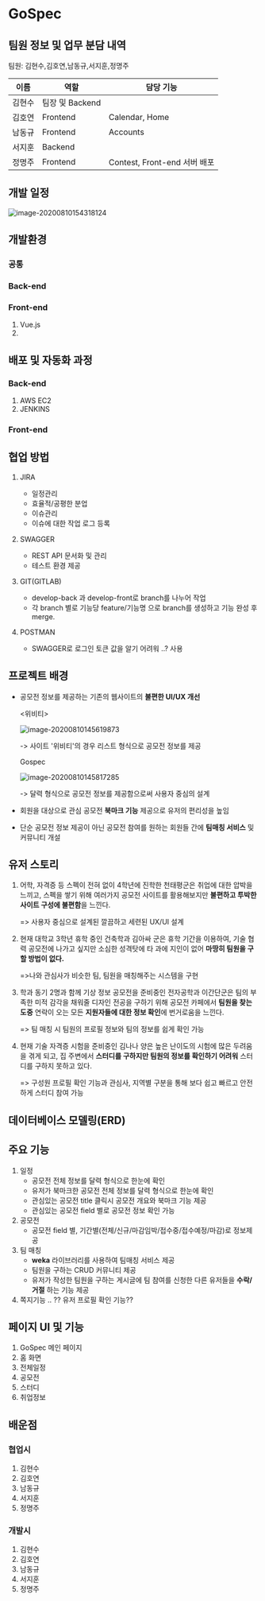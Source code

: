 # GoSpec

## 팀원 정보 및 업무 분담 내역

팀원: 김현수,김호연,남동규,서지훈,정명주

<!--담당기능 알아서.. 쓰기 -->

| 이름   | 역할            | 담당 기능                    |
| ------ | --------------- | ---------------------------- |
| 김현수 | 팀장 및 Backend |                              |
| 김호연 | Frontend        | Calendar, Home               |
| 남동규 | Frontend        | Accounts                     |
| 서지훈 | Backend         |                              |
| 정명주 | Frontend        | Contest, Front-end 서버 배포 |



## 개발 일정

![image-20200810154318124](C:\Users\multicampus\AppData\Roaming\Typora\typora-user-images\image-20200810154318124.png)

## 개발환경 

<!-- 단순히 framework 명을 적는게 아니라 왜 해당 framework와 tool을 사용했는지 명시할것 -->

### 공통

### Back-end

### Front-end

1. Vue.js
2. 



## 배포 및 자동화 과정

### Back-end

1. AWS EC2
2. JENKINS

### Front-end

## 협업 방법

1. JIRA

   - 일정관리
   - 효율적/공평한 분업
   - 이슈관리
   - 이슈에 대한 작업 로그 등록

2. SWAGGER

   - REST API 문서화 및 관리
   - 테스트 환경 제공

3. GIT(GITLAB)

   - develop-back 과 develop-front로 branch를 나누어 작업
   - 각 branch 별로 기능당 feature/기능명 으로 branch를 생성하고 기능 완성 후 merge.

4. POSTMAN

   <!--누가 제대로 써줄사람..? -->

   - SWAGGER로 로그인 토큰 값을 알기 어려워 ..? 사용

     

## 프로젝트 배경

- 공모전 정보를 제공하는 기존의 웹사이트의 **불편한 UI/UX 개선**

  <위비티>

  ![image-20200810145619873](C:\Users\multicampus\AppData\Roaming\Typora\typora-user-images\image-20200810145619873.png)

  -> 사이트 '위비티'의 경우 리스트 형식으로 공모전 정보를 제공

  Gospec

  ![image-20200810145817285](C:\Users\multicampus\AppData\Roaming\Typora\typora-user-images\image-20200810145817285.png)

  -> 달력 형식으로 공모전 정보를 제공함으로써 사용자 중심의 설계

- 회원을 대상으로 관심 공모전 **북마크 기능** 제공으로 유저의 편리성을 높임

- 단순 공모전 정보 제공이 아닌 공모전 참여를 원하는 회원들 간에 **팀매칭 서비스** 및 커뮤니티 개설

## 유저 스토리

1. 어학, 자격증 등 스펙이 전혀 없이 4학년에 진학한 천태평군은 취업에 대한 압박을 느끼고, 스펙을 쌓기 위해 여러가지 공모전 사이트를 활용해보지만 **불편하고 투박한 사이트 구성에 불편함**을 느낀다.

   => 사용자 중심으로 설계된 깔끔하고 세련된 UX/UI 설계

2. 현재 대학교 3학년 휴학 중인 건축학과 김아싸 군은 휴학 기간을 이용하여, 기술 협력 공모전에 나가고 싶지만 소심한 성격탓에 타 과에 지인이 없어 **마땅히 팀원을 구할 방법이 없다.**

   =>나와 관심사가 비슷한 팀, 팀원을 매칭해주는 시스템을 구현

3. 학과 동기 2명과 함께 기상 정보 공모전을 준비중인 전자공학과 이간단군은 팀의 부족한 미적 감각을 채워줄 디자인 전공을 구하기 위해 공모전 카페에서 **팀원을 찾는 도중** 연락이 오는 모든 **지원자들에 대한 정보 확인**에 번거로움을 느낀다.

   => 팀 매칭 시 팀원의 프로필 정보와 팀의 정보를 쉽게 확인 가능

4. 현재 기술 자격증 시험을 준비중인 김나나 양은 높은 난이도의 시험에 많은 두려움을 겪게 되고, 집 주변에서 **스터디를 구하지만 팀원의 정보를 확인하기 어려워** 스터디를 구하지 못하고 있다.

   => 구성원 프로필 확인 기능과 관심사, 지역별 구분을 통해 보다 쉽고 빠르고 안전하게 스터디 참여 가능

## 데이터베이스 모델링(ERD)

## 주요 기능

1. 일정
   - 공모전 전체 정보를 달력 형식으로 한눈에 확인
   - 유저가 북마크한 공모전 전체 정보를 달력 형식으로 한눈에 확인
   - 관심있는 공모전 title 클릭시 공모전 개요와 북마크 기능 제공
   - 관심있는 공모전 field 별로 공모전 정보 확인 가능
2. 공모전
   - 공모전 field 별, 기간별(전체/신규/마감임박/접수중/접수예정/마감)로 정보제공
3. 팀 매칭
   - **weka** 라이브러리를 사용하여 팀매칭 서비스 제공
   - 팀원을 구하는 CRUD 커뮤니티 제공
   - 유저가 작성한 팀원을 구하는 게시글에 팀 참여를 신청한 다른 유저들을 **수락/거절** 하는 기능 제공
4. 쪽지기능 .. ?? 유저 프로필 확인 기능??

## 페이지 UI 및 기능

1. GoSpec 메인 페이지
2. 홈 화면
3. 전체일정
4. 공모전
5. 스터디
6. 취업정보

## 배운점

### 협업시

1. 김현수
2. 김호연
3. 남동규
4. 서지훈
5. 정명주

### 개발시

<!--겪었던 이슈 및 배운 기술사항-->

1. 김현수
2. 김호연
3. 남동규
4. 서지훈
5. 정명주





